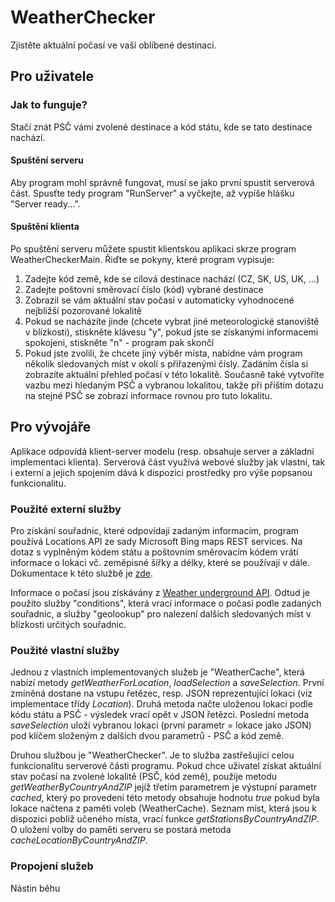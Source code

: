 # WeatherChecker
Zjistěte aktuální počasí ve vaší oblíbené destinaci.

## Pro uživatele

### Jak to funguje?
Stačí znát PSČ vámi zvolené destinace a kód státu, kde se tato destinace nachází.

#### Spuštění serveru
Aby program mohl správně fungovat, musí se jako první spustit serverová část. Spusťte tedy program "RunServer" a vyčkejte, až vypíše hlášku "Server ready...".

#### Spuštění klienta
Po spuštění serveru můžete spustit klientskou aplikaci skrze program WeatherCheckerMain. Řiďte se pokyny, které program vypisuje:
  1. Zadejte kód země, kde se cílová destinace nachází (CZ, SK, US, UK, ...)
  2. Zadejte poštovní směrovací číslo (kód) vybrané destinace
  3. Zobrazil se vám aktuální stav počasí v automaticky vyhodnocené nejbližší pozorované lokalitě
  4. Pokud se nacházíte jinde (chcete vybrat jiné meteorologické stanoviště v blízkosti), stiskněte klávesu "y", pokud jste se získanými informacemi spokojeni, stiskněte "n" - program pak skončí
  5. Pokud jste zvolili, že chcete jiný výběr místa, nabídne vám program několik sledovaných míst v okolí s přiřazenými čísly. Zadáním čísla si zobrazíte aktuální přehled počasí v této lokalitě. Současně také vytvoříte vazbu mezi hledaným PSČ a vybranou lokalitou, takže při příštím dotazu na stejné PSČ se zobrazí informace rovnou pro tuto lokalitu.

## Pro vývojáře
Aplikace odpovídá klient-server modelu (resp. obsahuje server a základní implementaci klienta). Serverová část využívá webové služby jak vlastní, tak i externí a jejich spojením dává k dispozici prostředky pro výše popsanou funkcionalitu.

### Použité externí služby
Pro získání souřadnic, které odpovídají zadaným informacím, program používá Locations API ze sady Microsoft Bing maps REST services. Na dotaz s vyplněným kódem státu a poštovním směrovacím kódem vrátí informace o lokaci vč. zeměpisné šířky a délky, které se používají v dále. Dokumentace k této službě je [zde](https://msdn.microsoft.com/en-us/library/ff701714.aspx).

Informace o počasí jsou získávány z [Weather underground API](http://www.wunderground.com/weather/api/d/docs?d=index). Odtud je použito služby "conditions", která vrací informace o počasí podle zadaných souřadnic, a služby "geolookup" pro nalezení dalších sledovaných míst v blízkosti určitých souřadnic.

### Použité vlastní služby
Jednou z vlastních implementovaných služeb je "WeatherCache", která nabízí metody *getWeatherForLocation*, *loadSelection* a *saveSelection*. První zmíněná dostane na vstupu řetězec, resp. JSON reprezentující lokaci (viz implementace třídy *Location*). Druhá metoda načte uloženou lokaci podle kódu státu a PSČ - výsledek vrací opět v JSON řetězci. Poslední metoda *saveSelection* uloží vybranou lokaci (první parametr = lokace jako JSON) pod klíčem složeným z dalších dvou parametrů - PSČ a kód země.

Druhou službou je "WeatherChecker". Je to služba zastřešující celou funkcionalitu serverové části programu. Pokud chce uživatel získat aktuální stav počasí na zvolené lokalitě (PSČ, kód země), použije metodu *getWeatherByCountryAndZIP* jejíž třetím parametrem je výstupní parametr *cached*, který po provedení této metody obsahuje hodnotu *true* pokud byla lokace načtena z paměti voleb (WeatherCache). Seznam míst, která jsou k dispozici poblíž učeného místa, vrací funkce *getStationsByCountryAndZIP*. O uložení volby do paměti serveru se postará metoda *cacheLocationByCountryAndZIP*.


### Propojení služeb
Nástin běhu
